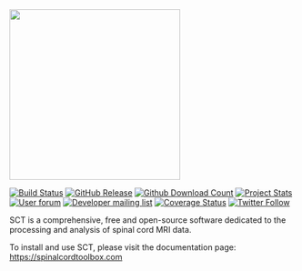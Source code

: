 <img src="https://github.com/neuropoly/spinalcordtoolbox/blob/master/documentation/imgs/logo_sct.png" width="300">

[![Build Status](https://api.travis-ci.com/neuropoly/spinalcordtoolbox.svg?branch=master)](https://travis-ci.com/github/neuropoly/spinalcordtoolbox)
[![GitHub Release](https://github-basic-badges.herokuapp.com/release/neuropoly/spinalcordtoolbox.svg)](https://github.com/neuropoly/spinalcordtoolbox/releases)
[![Github Download Count](https://img.shields.io/github/downloads/neuropoly/spinalcordtoolbox/total.svg)](https://github.com/neuropoly/spinalcordtoolbox/releases)
[![Project Stats](https://www.openhub.net/p/spinalcordtoolbox/widgets/project_thin_badge.gif)](https://www.openhub.net/p/spinalcordtoolbox)
[![User forum](https://img.shields.io/discourse/status?label=forum&server=http%3A%2F%2Fforum.spinalcordmri.org)](http://forum.spinalcordmri.org/c/sct)
[![Developer mailing list](http://img.shields.io/badge/mailing%20list-development-green.svg?style=flat)](https://groups.google.com/forum/#!forum/sct_developers)
[![Coverage Status](https://coveralls.io/repos/github/neuropoly/spinalcordtoolbox/badge.svg?branch=master)](https://coveralls.io/github/neuropoly/spinalcordtoolbox?branch=master)
[![Twitter Follow](https://img.shields.io/twitter/follow/spinaltoolbox.svg?style=social&label=Follow)](https://twitter.com/spinaltoolbox)

SCT is a comprehensive, free and open-source software dedicated to the 
processing and analysis of spinal cord MRI data.

To install and use SCT, please visit the documentation page: https://spinalcordtoolbox.com
